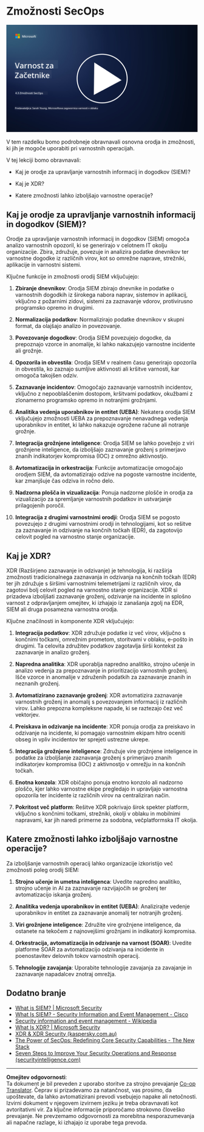 <!--
CO_OP_TRANSLATOR_METADATA:
{
  "original_hash": "553eb694c89f1caca0694e8d8ab89e0e",
  "translation_date": "2025-09-04T01:23:33+00:00",
  "source_file": "4.3 SecOps capabilities.md",
  "language_code": "sl"
}
-->
# Zmožnosti SecOps

[![Oglejte si video](../../translated_images/4-3_placeholder.e6e2ff578a715178985449c7f550e382f9b199847b709653a5e0af6145a8e82f.sl.png)](https://learn-video.azurefd.net/vod/player?id=bdbc1c7c-307b-4519-b8ad-b142434c0461)

V tem razdelku bomo podrobneje obravnavali osnovna orodja in zmožnosti, ki jih je mogoče uporabiti pri varnostnih operacijah.

V tej lekciji bomo obravnavali:

- Kaj je orodje za upravljanje varnostnih informacij in dogodkov (SIEM)?

- Kaj je XDR?

- Katere zmožnosti lahko izboljšajo varnostne operacije?

## Kaj je orodje za upravljanje varnostnih informacij in dogodkov (SIEM)?

Orodje za upravljanje varnostnih informacij in dogodkov (SIEM) omogoča analizo varnostnih opozoril, ki se generirajo v celotnem IT okolju organizacije. Zbira, združuje, povezuje in analizira podatke dnevnikov ter varnostne dogodke iz različnih virov, kot so omrežne naprave, strežniki, aplikacije in varnostni sistemi.

Ključne funkcije in zmožnosti orodij SIEM vključujejo:

1. **Zbiranje dnevnikov**: Orodja SIEM zbirajo dnevnike in podatke o varnostnih dogodkih iz širokega nabora naprav, sistemov in aplikacij, vključno z požarnimi zidovi, sistemi za zaznavanje vdorov, protivirusno programsko opremo in drugimi.

2. **Normalizacija podatkov**: Normalizirajo podatke dnevnikov v skupni format, da olajšajo analizo in povezovanje.

3. **Povezovanje dogodkov**: Orodja SIEM povezujejo dogodke, da prepoznajo vzorce in anomalije, ki lahko nakazujejo varnostne incidente ali grožnje.

4. **Opozorila in obvestila**: Orodja SIEM v realnem času generirajo opozorila in obvestila, ko zaznajo sumljive aktivnosti ali kršitve varnosti, kar omogoča takojšen odziv.

5. **Zaznavanje incidentov**: Omogočajo zaznavanje varnostnih incidentov, vključno z nepooblaščenim dostopom, kršitvami podatkov, okužbami z zlonamerno programsko opremo in notranjimi grožnjami.

6. **Analitika vedenja uporabnikov in entitet (UEBA)**: Nekatera orodja SIEM vključujejo zmožnosti UEBA za prepoznavanje nenavadnega vedenja uporabnikov in entitet, ki lahko nakazuje ogrožene račune ali notranje grožnje.

7. **Integracija grožnjene inteligence**: Orodja SIEM se lahko povežejo z viri grožnjene inteligence, da izboljšajo zaznavanje groženj s primerjavo znanih indikatorjev kompromisa (IOC) z omrežno aktivnostjo.

8. **Avtomatizacija in orkestracija**: Funkcije avtomatizacije omogočajo orodjem SIEM, da avtomatizirajo odzive na pogoste varnostne incidente, kar zmanjšuje čas odziva in ročno delo.

9. **Nadzorna plošča in vizualizacija**: Ponuja nadzorne plošče in orodja za vizualizacijo za spremljanje varnostnih podatkov in ustvarjanje prilagojenih poročil.

10. **Integracija z drugimi varnostnimi orodji**: Orodja SIEM se pogosto povezujejo z drugimi varnostnimi orodji in tehnologijami, kot so rešitve za zaznavanje in odzivanje na končnih točkah (EDR), da zagotovijo celovit pogled na varnostno stanje organizacije.

## Kaj je XDR?

XDR (Razširjeno zaznavanje in odzivanje) je tehnologija, ki razširja zmožnosti tradicionalnega zaznavanja in odzivanja na končnih točkah (EDR) ter jih združuje s širšimi varnostnimi telemetrijami iz različnih virov, da zagotovi bolj celovit pogled na varnostno stanje organizacije. XDR si prizadeva izboljšati zaznavanje groženj, odzivanje na incidente in splošno varnost z odpravljanjem omejitev, ki izhajajo iz zanašanja zgolj na EDR, SIEM ali druga posamezna varnostna orodja.

Ključne značilnosti in komponente XDR vključujejo:

1. **Integracija podatkov**: XDR združuje podatke iz več virov, vključno s končnimi točkami, omrežnim prometom, storitvami v oblaku, e-pošto in drugimi. Ta celovita združitev podatkov zagotavlja širši kontekst za zaznavanje in analizo groženj.

2. **Napredna analitika**: XDR uporablja napredno analitiko, strojno učenje in analizo vedenja za prepoznavanje in prioritizacijo varnostnih groženj. Išče vzorce in anomalije v združenih podatkih za zaznavanje znanih in neznanih groženj.

3. **Avtomatizirano zaznavanje groženj**: XDR avtomatizira zaznavanje varnostnih groženj in anomalij s povezovanjem informacij iz različnih virov. Lahko prepozna kompleksne napade, ki se raztezajo čez več vektorjev.

4. **Preiskava in odzivanje na incidente**: XDR ponuja orodja za preiskavo in odzivanje na incidente, ki pomagajo varnostnim ekipam hitro oceniti obseg in vpliv incidentov ter sprejeti ustrezne ukrepe.

5. **Integracija grožnjene inteligence**: Združuje vire grožnjene inteligence in podatke za izboljšanje zaznavanja groženj s primerjavo znanih indikatorjev kompromisa (IOC) z aktivnostjo v omrežju in na končnih točkah.

6. **Enotna konzola**: XDR običajno ponuja enotno konzolo ali nadzorno ploščo, kjer lahko varnostne ekipe pregledajo in upravljajo varnostna opozorila ter incidente iz različnih virov na centraliziran način.

7. **Pokritost več platform**: Rešitve XDR pokrivajo širok spekter platform, vključno s končnimi točkami, strežniki, okolji v oblaku in mobilnimi napravami, kar jih naredi primerne za sodobna, večplatformska IT okolja.

## Katere zmožnosti lahko izboljšajo varnostne operacije?

Za izboljšanje varnostnih operacij lahko organizacije izkoristijo več zmožnosti poleg orodij SIEM:

1. **Strojno učenje in umetna inteligenca**: Uvedite napredno analitiko, strojno učenje in AI za zaznavanje razvijajočih se groženj ter avtomatizacijo iskanja groženj.

2. **Analitika vedenja uporabnikov in entitet (UEBA)**: Analizirajte vedenje uporabnikov in entitet za zaznavanje anomalij ter notranjih groženj.

3. **Viri grožnjene inteligence**: Združite vire grožnjene inteligence, da ostanete na tekočem z najnovejšimi grožnjami in indikatorji kompromisa.

4. **Orkestracija, avtomatizacija in odzivanje na varnost (SOAR)**: Uvedite platforme SOAR za avtomatizacijo odzivanja na incidente in poenostavitev delovnih tokov varnostnih operacij.

5. **Tehnologije zavajanja**: Uporabite tehnologije zavajanja za zavajanje in zaznavanje napadalcev znotraj omrežja.

## Dodatno branje

- [What is SIEM? | Microsoft Security](https://www.microsoft.com/security/business/security-101/what-is-siem?WT.mc_id=academic-96948-sayoung)
- [What Is SIEM? - Security Information and Event Management - Cisco](https://www.cisco.com/c/en/us/products/security/what-is-siem.html)
- [Security information and event management - Wikipedia](https://en.wikipedia.org/wiki/Security_information_and_event_management)
- [What Is XDR? | Microsoft Security](https://www.microsoft.com/security/business/security-101/what-is-xdr?WT.mc_id=academic-96948-sayoung)
- [XDR & XDR Security (kaspersky.com.au)](https://www.kaspersky.com.au/resource-center/definitions/what-is-xdr)
- [The Power of SecOps: Redefining Core Security Capabilities - The New Stack](https://thenewstack.io/the-power-of-secops-redefining-core-security-capabilities/)
- [Seven Steps to Improve Your Security Operations and Response (securityintelligence.com)](https://securityintelligence.com/seven-steps-to-improve-your-security-operations-and-response/)

---

**Omejitev odgovornosti**:  
Ta dokument je bil preveden z uporabo storitve za strojno prevajanje [Co-op Translator](https://github.com/Azure/co-op-translator). Čeprav si prizadevamo za natančnost, vas prosimo, da upoštevate, da lahko avtomatizirani prevodi vsebujejo napake ali netočnosti. Izvirni dokument v njegovem izvirnem jeziku je treba obravnavati kot avtoritativni vir. Za ključne informacije priporočamo strokovno človeško prevajanje. Ne prevzemamo odgovornosti za morebitna nesporazumevanja ali napačne razlage, ki izhajajo iz uporabe tega prevoda.